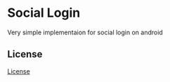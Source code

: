 # Social Login
Very simple implementaion for social login on android


## License
[License](LICENSE)
